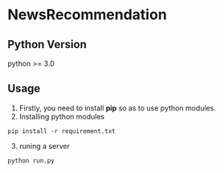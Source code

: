 # NewsRecommendation
## Python Version
python >= 3.0

## Usage
1. Firstly, you need to install __pip__  so as to use python modules.
2. Installing python modules

```
pip install -r requirement.txt
```
3. runing a server
```
python run.py
```
